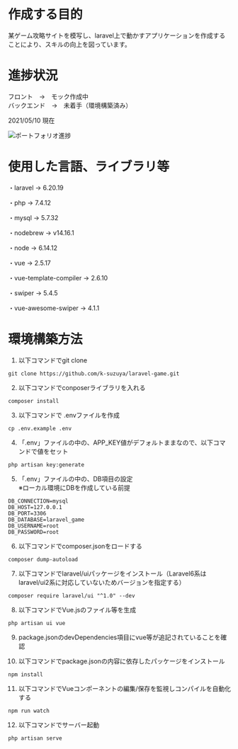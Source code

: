# 作成する目的
 
某ゲーム攻略サイトを模写し、laravel上で動かすアプリケーションを作成することにより、スキルの向上を図っています。  
 
# 進捗状況
 
フロント　→　モック作成中  
バックエンド　→　未着手（環境構築済み）  
  
2021/05/10 現在  
  
![ポートフォリオ進捗](https://user-images.githubusercontent.com/81018025/117636345-acbcff00-b1bb-11eb-8f2b-052353281963.gif)

 
# 使用した言語、ライブラリ等
 
・laravel → 6.20.19  

・php → 7.4.12  

・mysql → 5.7.32  

・nodebrew → v14.16.1  

・node → 6.14.12  

・vue → 2.5.17  

・vue-template-compiler → 2.6.10  

・swiper → 5.4.5

・vue-awesome-swiper → 4.1.1
# 環境構築方法

1. 以下コマンドでgit clone  
```
git clone https://github.com/k-suzuya/laravel-game.git
```

2. 以下コマンドでconposerライブラリを入れる  
```
composer install
```

3. 以下コマンドで .envファイルを作成  
```
cp .env.example .env
```

4. 「.env」ファイルの中の、APP_KEY値がデフォルトままなので、以下コマンドで値をセット  
```
php artisan key:generate
```

5. 「.env」ファイルの中の、DB項目の設定  
※ローカル環境にDBを作成している前提  
```
DB_CONNECTION=mysql
DB_HOST=127.0.0.1
DB_PORT=3306
DB_DATABASE=laravel_game
DB_USERNAME=root
DB_PASSWORD=root
```

6. 以下コマンドでcomposer.jsonをロードする  
```
composer dump-autoload
```

7. 以下コマンドでlaravel/uiパッケージをインストール（Laravel6系はlaravel/ui2系に対応していないためバージョンを指定する）  
```
composer require laravel/ui "^1.0" --dev
```

8. 以下コマンドでVue.jsのファイル等を生成  
```
php artisan ui vue
```

9. package.jsonのdevDependencies項目にvue等が追記されていることを確認  

10. 以下コマンドでpackage.jsonの内容に依存したパッケージをインストール  
```
npm install
```

11. 以下コマンドでVueコンポーネントの編集/保存を監視しコンパイルを自動化する  
```
npm run watch
```

12. 以下コマンドでサーバー起動  
```
php artisan serve
```
